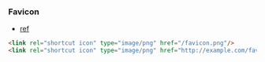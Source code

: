 ### Favicon
* [ref](https://stackoverflow.com/a/9943801) 

```html
<link rel="shortcut icon" type="image/png" href="/favicon.png"/>
<link rel="shortcut icon" type="image/png" href="http://example.com/favicon.png"/>
```